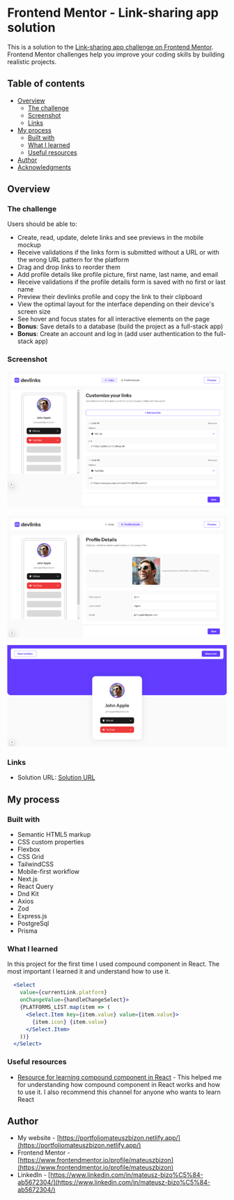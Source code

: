 # Frontend Mentor - Link-sharing app solution

This is a solution to the [Link-sharing app challenge on Frontend Mentor](https://www.frontendmentor.io/challenges/linksharing-app-Fbt7yweGsT). Frontend Mentor challenges help you improve your coding skills by building realistic projects. 

## Table of contents

- [Overview](#overview)
  - [The challenge](#the-challenge)
  - [Screenshot](#screenshot)
  - [Links](#links)
- [My process](#my-process)
  - [Built with](#built-with)
  - [What I learned](#what-i-learned)
  - [Useful resources](#useful-resources)
- [Author](#author)
- [Acknowledgments](#acknowledgments)

## Overview

### The challenge

Users should be able to:

- Create, read, update, delete links and see previews in the mobile mockup
- Receive validations if the links form is submitted without a URL or with the wrong URL pattern for the platform
- Drag and drop links to reorder them
- Add profile details like profile picture, first name, last name, and email
- Receive validations if the profile details form is saved with no first or last name
- Preview their devlinks profile and copy the link to their clipboard
- View the optimal layout for the interface depending on their device's screen size
- See hover and focus states for all interactive elements on the page
- **Bonus**: Save details to a database (build the project as a full-stack app)
- **Bonus**: Create an account and log in (add user authentication to the full-stack app)

### Screenshot

![](./client/public/app_screen.png)

![](./client/public/app_screen2.png)

![](./client/public/app_screen3.png)

### Links

- Solution URL: [Solution URL](https://dev-links-nu-sandy.vercel.app)

## My process

### Built with

- Semantic HTML5 markup
- CSS custom properties
- Flexbox
- CSS Grid
- TailwindCSS
- Mobile-first workflow
- Next.js
- React Query
- Dnd Kit
- Axios
- Zod
- Express.js
- PostgreSql
- Prisma

### What I learned

In this project for the first time I used compound component in React. The most important I learned it and understand how to use it.

```jsx
  <Select
    value={currentLink.platform}
    onChangeValue={handleChangeSelect}>
    {PLATFORMS_LIST.map(item => (
      <Select.Item key={item.value} value={item.value}>
        {item.icon} {item.value}
      </Select.Item>
    ))}
  </Select>
```

### Useful resources

- [Resource for learning compound component in React](https://www.youtube.com/watch?v=N_WgBU3S9W8) - This helped me for understanding how compound component in React works and how to use it. I also recommend this channel for anyone who wants to learn React

## Author

- My website - [https://portfoliomateuszbizon.netlify.app/](https://portfoliomateuszbizon.netlify.app/)
- Frontend Mentor - [https://www.frontendmentor.io/profile/mateuszbizon](https://www.frontendmentor.io/profile/mateuszbizon)
- LinkedIn - [https://www.linkedin.com/in/mateusz-bizo%C5%84-ab5672304/](https://www.linkedin.com/in/mateusz-bizo%C5%84-ab5672304/)
